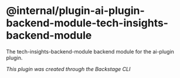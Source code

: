 # @internal/plugin-ai-plugin-backend-module-tech-insights-backend-module

The tech-insights-backend-module backend module for the ai-plugin plugin.

_This plugin was created through the Backstage CLI_
